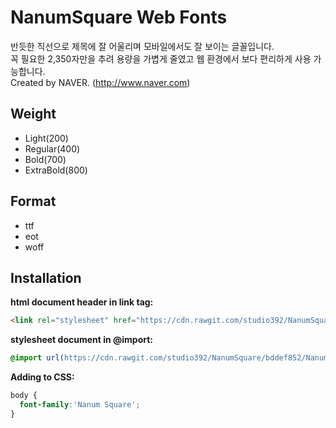 # NanumSquare Web Fonts

반듯한 직선으로 제목에 잘 어울리며 모바일에서도 잘 보이는 글꼴입니다.<br />
꼭 필요한 2,350자만을 추려 용량을 가볍게 줄였고 웹 환경에서 보다 편리하게 사용 가능합니다.<br />
Created by NAVER. (http://www.naver.com)

## Weight

- Light(200)
- Regular(400)
- Bold(700)
- ExtraBold(800)

## Format

- ttf
- eot
- woff

## Installation

**html document header in link tag:**

```html
<link rel="stylesheet" href="https://cdn.rawgit.com/studio392/NanumSquare/bddef852/NanumSquare.css" />
```

**stylesheet document in @import:**

```css
@import url(https://cdn.rawgit.com/studio392/NanumSquare/bddef852/NanumSquare.css);
```

**Adding to CSS:**

```css
body {
  font-family:'Nanum Square';
}
```
